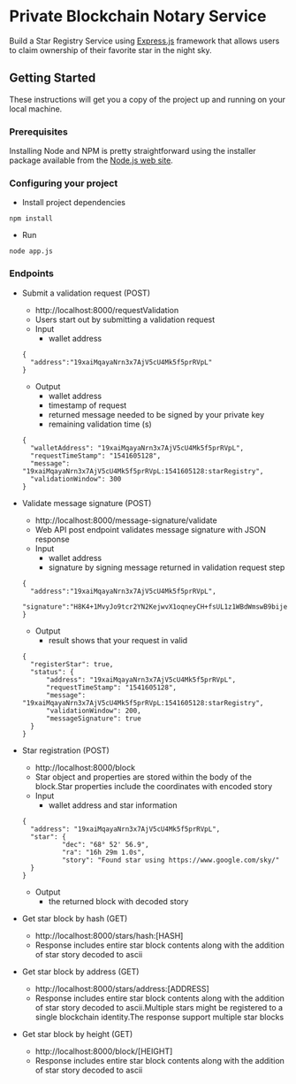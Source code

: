 # Private Blockchain Notary Service

 Build a Star Registry Service using [Express.js](https://expressjs.com) framework that allows users to claim ownership of their favorite star in the night sky.

## Getting Started

These instructions will get you a copy of the project up and running on your local machine.

### Prerequisites

Installing Node and NPM is pretty straightforward using the installer package available from the [Node.js web site](https://nodejs.org/en/).

### Configuring your project

- Install project dependencies
```
npm install
```
- Run 
```
node app.js
```

### Endpoints
- Submit a validation request (POST)
  - http://localhost:8000/requestValidation
  - Users start out by submitting a validation request
  - Input
    - wallet address
  ```
  {
    "address":"19xaiMqayaNrn3x7AjV5cU4Mk5f5prRVpL"
  }
  ```
  - Output
    - wallet address
    - timestamp of request
    - returned message needed to be signed by your private key
    - remaining validation time (s)
  ```
  {
    "walletAddress": "19xaiMqayaNrn3x7AjV5cU4Mk5f5prRVpL",
    "requestTimeStamp": "1541605128",
    "message": "19xaiMqayaNrn3x7AjV5cU4Mk5f5prRVpL:1541605128:starRegistry",
    "validationWindow": 300
  }
  ```

- Validate message signature (POST)
  - http://localhost:8000/message-signature/validate
  - Web API post endpoint validates message signature with JSON response
  - Input
    - wallet address
    - signature by signing message returned in validation request step
  ```
  {
    "address":"19xaiMqayaNrn3x7AjV5cU4Mk5f5prRVpL",
    "signature":"H8K4+1MvyJo9tcr2YN2KejwvX1oqneyCH+fsUL1z1WBdWmswB9bijeFfOfMqK68kQ5RO6ZxhomoXQG3fkLaBl+Q="
  }
  ```
  - Output
    - result shows that your request in valid
  ```
  {
    "registerStar": true,
    "status": {
        "address": "19xaiMqayaNrn3x7AjV5cU4Mk5f5prRVpL",
        "requestTimeStamp": "1541605128",
        "message": "19xaiMqayaNrn3x7AjV5cU4Mk5f5prRVpL:1541605128:starRegistry",
        "validationWindow": 200,
        "messageSignature": true
    }
  }
  ```

- Star registration (POST)
  - http://localhost:8000/block
  - Star object and properties are stored within the body of the block.Star properties include the coordinates with encoded story
  - Input
    - wallet address and star information
  ```
  {
    "address": "19xaiMqayaNrn3x7AjV5cU4Mk5f5prRVpL",
    "star": {
            "dec": "68° 52' 56.9",
            "ra": "16h 29m 1.0s",
            "story": "Found star using https://www.google.com/sky/"
    }
  }
  ```
  - Output
    - the returned block with decoded story

- Get star block by hash (GET)
  - http://localhost:8000/stars/hash:[HASH]
  - Response includes entire star block contents along with the addition of star story decoded to ascii

- Get star block by address (GET)
  - http://localhost:8000/stars/address:[ADDRESS]
  - Response includes entire star block contents along with the addition of star story decoded to ascii.Multiple stars might be registered to a single blockchain identity.The response support multiple star blocks

- Get star block by height (GET)
  - http://localhost:8000/block/[HEIGHT]
  - Response includes entire star block contents along with the addition of star story decoded to ascii